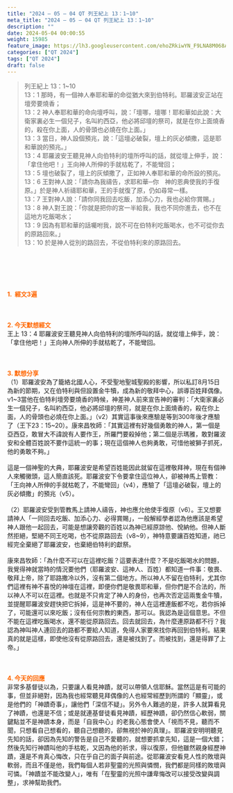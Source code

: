 ```yaml
---
title: "2024 – 05 – 04 QT 列王紀上 13：1~10"
meta_title: "2024 – 05 – 04 QT 列王紀上 13：1~10"
description: ""
date: 2024-05-04 00:00:55
weight: 15985
feature_image: https://lh3.googleusercontent.com/ehoZRkiwYN_F9LNA8M068AYxt73EavCZno-PD1cJRuf5BbSkQVUWr3gNEbt5kSs28Pb_Elg17kSrtf9ybWvojWoMV6I4tPM3vGRGDq6GkKkPdL2Gut4QAIw4-uykKUAtNiKgQKntvsU=w800
categories: ["QT 2024"]
tags: ["QT 2024"]
draft: false
---
```


<blockquote>列王紀上 13：1~10<br />
13：1 那時，有一個神人奉耶和華的命從猶大來到伯特利。耶羅波安正站在壇旁要燒香；<br />
13：2 神人奉耶和華的命向壇呼叫，說：「壇哪，壇哪！耶和華如此說：大衛家裏必生一個兒子，名叫約西亞，他必將邱壇的祭司，就是在你上面燒香的，殺在你上面，人的骨頭也必燒在你上面。」<br />
13：3 當日，神人設個預兆，說：「這壇必破裂，壇上的灰必傾撒，這是耶和華說的預兆。」<br />
13：4 耶羅波安王聽見神人向伯特利的壇所呼叫的話，就從壇上伸手，說：「拿住他吧！」王向神人所伸的手就枯乾了，不能彎回；<br />
13：5 壇也破裂了，壇上的灰傾撒了，正如神人奉耶和華的命所設的預兆。<br />
13：6 王對神人說：「請你為我禱告，求耶和華─你　神的恩典使我的手復原。」於是神人祈禱耶和華，王的手就復了原，仍如尋常一樣。<br />
13：7 王對神人說：「請你同我回去吃飯，加添心力，我也必給你賞賜。」<br />
13：8 神人對王說：「你就是把你的宮一半給我，我也不同你進去，也不在這地方吃飯喝水；<br />
13：9 因為有耶和華的話囑咐我，說不可在伯特利吃飯喝水，也不可從你去的原路回來。」<br />
13：10 於是神人從別的路回去，不從伯特利來的原路回去。</blockquote><br />
&nbsp;<br />
<br />
&nbsp;<br />
<br />
<span style="color: #ff6600;"><strong>1.  經文3遍</strong></span><br />
<br />
&nbsp;<br />
<br />
<span style="color: #ff6600;"><strong>2. 今天默想經文<br />
</strong></span>王上 13：4 耶羅波安王聽見神人向伯特利的壇所呼叫的話，就從壇上伸手，說：「拿住他吧！」王向神人所伸的手就枯乾了，不能彎回。<br />
<br />
&nbsp;<br />
<br />
<strong><span style="color: #ff6600;">3. 默想分享<br />
</span></strong>（1）耶羅波安為了籠絡北國人心，不受聖地聖城聖殿的影響，所以私訂8月15日為新的節期，又在伯特利與但設置金牛犢，成為新的敬拜中心，誤導百姓拜偶像。v1~3當他在伯特利壇旁要燒香的時候，神差神人前來宣告神的審判：「大衛家裏必生一個兒子，名叫約西亞，他必將邱壇的祭司，就是在你上面燒香的，殺在你上面，人的骨頭也必燒在你上面。」（v2）其實這事後來應驗是等到300年後才應驗了（王下23：15~20）。康來昌牧師：「其實這裡有好幾個勇敢的神人，第一個是亞西亞，敢冒大不諱說有人要作王，所羅門要殺掉他；第二個是示瑪雅，敢對羅波安和全體百姓說不要作這統一的事；現在這個神人也夠勇敢，可惜他被獅子抓死，他的勇敢不夠。」<br />
<br />
這是一個神聖的大典，耶羅波安是希望百姓能因此就留在這裡敬拜神，現在有個神人來觸黴頭，這人簡直該死。耶羅波安下令要拿住這位神人，卻被神馬上管教：「王向神人所伸的手就枯乾了，不能彎回」（v4），應驗了「這壇必破裂，壇上的灰必傾撒」的預兆（v5）。<br />
<br />
（2）耶羅波安受到管教馬上請神人禱告，神也應允他使手復原（v6）。王又想要請神人「一同回去吃飯、加添心力、必得賞賜」，一般解經學者認為他應該是希望神人跟他一起回去，可能是想讓旁觀的百姓以為神已經原諒他、悅納他。但神人斷然拒絕，堅絕不同王吃喝，也不從原路回去（v8~9），神特意要讓百姓知道，祂已經完全棄絕了耶羅波安，也棄絕伯特利的獻祭。<br />
<br />
康來昌牧師：「為什麼不可以在這裡吃飯？這要表達什麼？不是吃飯喝水的問題，我覺得神就當時的情況要他們（耶羅波安、這神人、百姓）都知道一件事：敬畏、敬拜上帝，除了耶路撒冷以外，沒有第二個地方。所以神人不留在伯特利，尤其你們這裡有神不喜悅的神壇在這裡，即便你們是敬畏耶和華，但你們是不合法的，所以神人不可以在這裡。也就是不只肯定了神人的身份，也再次否定這兩隻金牛犢，並提醒耶羅波安趕快把它拆掉，這是神不要的，神人在這裡連飯都不吃，若你拆掉了，可能還可以來吃飯；沒有任何宗教的東西，那可以。我認為是這個意思。不但不能在這裡吃飯喝水，還不能從原路回去。回去就回去，為什麼連原路都不行？我認為神叫神人連回去的路都不要給人知道，免得人家要來找你再回到伯特利。結果真的就是這樣，即使他沒有從原路回去，還是被找到了。而被找到，還是得罪了上帝。」<br />
<br />
&nbsp;<br />
<br />
<strong style="font-size: inherit;"><span style="color: #ff6600;">4. 今天的回應<br />
</span></strong>非常多基督徒以為，只要讓人看見神蹟，就可以帶領人信耶穌。當然這是有可能的事，但並非絕對，因為我也經常聽見拜偶像的人也經常經歷到所謂的「顯靈」，或是他們的「神蹟奇事」，讓他們「深信不疑」。另外令人難過的是，許多人就算看見了神蹟，也還是不信；或是就連基督徒看見神蹟，經歷神蹟，卻仍然信心軟弱，關鍵點並不是神蹟本身，而是「自我中心」的老我心態會使人「視而不見，聽而不聞，只想看自己想看的，聽自己想聽的，卻無視於神的真理」。耶羅波安明明聽見先知的話，卻因為先知的警告是自己不愛聽的，就想要抓拿先知，這是一個大錯；然後先知行神蹟叫他的手枯乾，又因為他的祈求，得以復原，但他雖然親身經歷神蹟，還是不肯真心悔改，只在乎自己的面子與前途。從耶羅波安看見人性的敗壞與軟弱，而且不僅是他，我們每個人若非聖靈的光照與憐憫，我們都是同樣的敗壞與可憐。「神蹟並不能改變人」，唯有「在聖靈的光照中謙卑悔改可以接受改變與調整」，求神幫助我們。<audio style="display: none;" controls="controls"></audio><br />
<br />
<audio style="display: none;" controls="controls"></audio><br />
<br />
<audio style="display: none;" controls="controls"></audio><br />
<br />
<audio style="display: none;" controls="controls"></audio><br />
<br />
<audio style="display: none;" controls="controls"></audio>
        